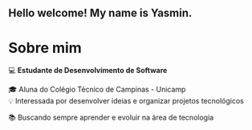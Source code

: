 ## Hello welcome! My name is Yasmin.
# Sobre mim

💻 **Estudante de Desenvolvimento de Software**

🎓 Aluna do Colégio Técnico de Campinas - Unicamp  
💡 Interessada por desenvolver ideias e organizar projetos tecnológicos

📚 Buscando sempre aprender e evoluir na área de tecnologia






